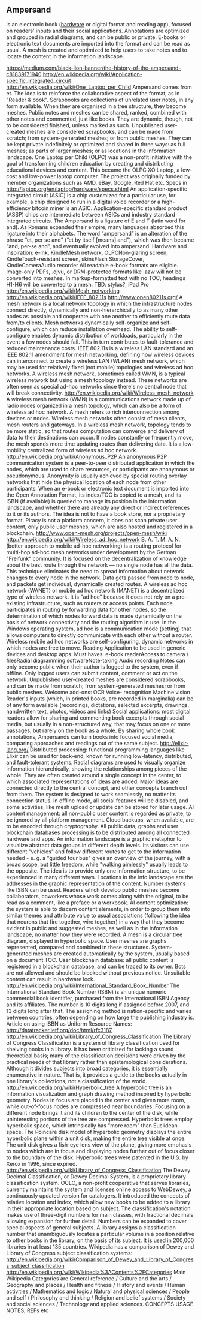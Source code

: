 ## Ampersand
is an electronic book ([hardware](HARDWARE/_hardware.md) or digital format and reading app), focused on readers' inputs and their social applications. Annotations are optimized and grouped in radial diagrams, and can be public or private. E-books or electronic text documents are imported into the format and can be read as usual. A mesh is created and optimized to help users to take notes and to locate the content in the information landscape.

https://medium.com/black-lion-banner/the-history-of-the-ampersand-c81839171940
http://en.wikipedia.org/wiki/Application-specific_integrated_circuit
http://en.wikipedia.org/wiki/One_Laptop_per_Child
Ampersand comes from et. The idea is to reinforce the collaborative aspect of the format, as in "Reader & book".
Scrapbooks are collections of unrelated user notes, in any form available. When they are organised in a tree structure, they become meshes.   Public notes and meshes can be shared, ranked, combined with other notes and commented, just like books. They are dynamic, though, not to be considered finished, unless marked as such.   Unpublished user-created meshes are considered scrapbooks, and can be made from scratch; from system-generated meshes; or from public meshes. They can be kept private indefinitely or optimized and shared in three ways: as full meshes; as parts of larger meshes; or as locations in the information landscape.
One Laptop per Child (OLPC) was a non-profit initiative with the goal of transforming children education by creating and distributing educational devices and content. This became the OLPC XO Laptop, a low-cost and low-power laptop computer. The project was originally funded by member organizations such as AMD, eBay, Google, Red Hat etc. Specs in http://laptop.org/en/laptop/hardware/specs.shtml 
An application-specific integrated circuit (ASIC) is a chip customized for a particular use, for example, a chip designed to run in a digital voice recorder or a high-efficiency bitcoin miner is an ASIC. Application-specific standard product (ASSP) chips are intermediate between ASICs and industry standard integrated circuits.
The Ampersand is a ligature of E and T (latin word for and). As Romans expanded their empire, many languages  absorbed this ligature into their  alphabets. The word “ampersand” is an alteration of the phrase “et, per se and” (“et by itself [means] and”), which was then became “and, per-se and”, and eventually evolved into ampersand.
Hardware and inspiration: e-ink, KindleMesh network, OLPCNon-glaring screen, KindleTouch-resistant screen, skinsFlash StorageCover, KindleCameraAudio recorder
All readable e-book formats are eligible. Image-only PDFs, .djvu, or DRM-protected formats like .azw will not be converted into meshes. In markup-formatted text with no TOC, headings H1-H6 will be converted to a mesh.
TBD: stylus?, iPad Pro
http://en.wikipedia.org/wiki/Mesh_networking
http://en.wikipedia.org/wiki/IEEE_802.11s
http://www.open80211s.org/
A mesh network is a local network topology in which the infrastructure nodes connect directly, dynamically and non-hierarchically to as many other nodes as possible and cooperate with one another to efficiently route data from/to clients. Mesh networks dynamically self-organize and self-configure, which can reduce installation overhead. The ability to self-configure enables dynamic distribution of workloads, particularly in the event a few nodes should fail. This in turn contributes to fault-tolerance and reduced maintenance costs.
IEEE 802.11s is a wireless LAN standard and an IEEE 802.11 amendment for mesh networking, defining how wireless devices can interconnect to create a wireless LAN (WLAN) mesh network, which may be used for relatively fixed (not mobile) topologies and wireless ad hoc networks. A wireless mesh network, sometimes called WMN, is a typical wireless network but using a mesh topology instead. These networks are often seen as special ad-hoc networks since there's no central node that will break connectivity. 
http://en.wikipedia.org/wiki/Wireless_mesh_network
A wireless mesh network (WMN) is a communications network made up of radio nodes organized in a mesh topology, which can also be a form of wireless ad hoc network. A mesh refers to rich interconnection among devices or nodes. Wireless mesh networks often consist of mesh clients, mesh routers and gateways.  In a wireless mesh network, topology tends to be more static, so that routes computation can converge and delivery of data to their destinations can occur. If nodes constantly or frequently move, the mesh spends more time updating routes than delivering data. It is a low-mobility centralized form of wireless ad hoc network. 
http://en.wikipedia.org/wiki/Anonymous_P2P
An anonymous P2P communication system is a peer-to-peer distributed application in which the nodes, which are used to share resources, or participants are anonymous or pseudonymous. Anonymity is usually achieved by special routing overlay networks that hide the physical location of each node from other participants.
When an e-book or electronic text document is imported into the Open Annotation Format, its index/TOC is  copied to a mesh, and its ISBN (if available) is queried to manage its position in the information landscape, and whether there are already any direct or indirect references to it or its authors.   The idea is not to have a book store, nor a proprietary format. Piracy is not a platform concern, it does not scan private user content, only public user meshes, which are also hosted and registered in a blockchain.
http://www.open-mesh.org/projects/open-mesh/wiki
http://en.wikipedia.org/wiki/Wireless_ad_hoc_network
B. A. T. M. A. N. (better approach to mobile ad-hoc networking) is a routing protocol for multi-hop ad-hoc mesh networks under development by the German "Freifunk" community. It is focused on the decentralization of knowledge about the best route through the network — no single node has all the data. This technique eliminates the need to spread information about network changes to every node in the network. Data gets passed from node to node, and packets get individual, dynamically created routes. 
A wireless ad hoc network (WANET) or mobile ad hoc network (MANET) is a decentralized type of wireless network. It is "ad hoc" because it does not rely on a pre-existing infrastructure, such as routers or access points. Each node participates in routing by forwarding data for other nodes, so the determination of which nodes forward data is made dynamically on the basis of network connectivity and the routing algorithm in use.   In the Windows operating system, ad hoc is a communication mode (setting) that allows computers to directly communicate with each other without a router. Wireless mobile ad hoc networks are self-configuring, dynamic networks in which nodes are free to move.
Reading Application to be used in generic devices and desktop apps. Must haves: e-book readerAccess to camera / filesRadial diagramming softwareNote-taking Audio recording
Notes can only become public when their author is logged to the system, even if offline. Only logged users can submit content, comment or act on the network.   Unpublished user-created meshes are considered scrapbooks, and can be made from scratch; from system-generated meshes; or from public meshes.
Welcome add-ons: OCR Voice- recognition Machine vision
Reader's inputs (which, in printed books, are recorded in marginalia) can be of any form available (recordings, dictations, selected excerpts, drawings, handwritten text, photos, videos and links)
Social applications: ﻿most digital readers allow for sharing and commenting book excerpts through social media, but usually in a non-structured way, that may focus on one or more passages, but rarely on the book as a whole. By sharing whole book annotations, Ampersands can turn books into focused social media, comparing  approaches and readings out of the same subject.
http://elixir-lang.org/
Distributed processing: functional programming languages like Elixir can be used for back-end,  known for running low-latency, distributed, and fault-tolerant systems. 
Radial diagrams are used to visually organize information hierarchically, showing the relationships among pieces of the whole. They are often created around a single concept in the center, to which associated representations of ideas are added. Major ideas are connected directly to the central concept, and other concepts branch out from them.
The system is designed to work seamlessly, no matter its connection status. In offline mode, all social features will be disabled, and some activities, like mesh upload or update can be stored for later usage.
AI content management: all non-public user content is regarded as private, to be ignored by all platform management. Cloud backups, when available, are to be encoded through cryptography. All public data, graphs and user blockchain databases processing is to be distributed among all connected hardware and apps.
An information landscape is a graphic metaphor to visualize abstract data groups in different depth levels. Its visitors can use different "vehicles" and follow different routes to get to the information needed - e. g. a "guided tour bus" gives an overview of the journey, with a broad scope, but little freedom, while "walking aimlessly" usually leads to the opposite. The idea is to provide only one information structure, to be experienced in many different ways.
Locations in the info landscape are the addresses in the graphic representation of the content. Number systems like ISBN can be used.
Readers which develop public meshes become ﻿collaborators, coworkers whose work comes along with the original, to be read as a comment, like a preface or a workbook.
AI content optimization: the system is able to discern content elements, in order to group them into similar themes and attribute value to usual associations (following the idea that neurons that fire together, wire together) in a way that they become evident in public and suggested meshes, as well as in the information landscape, no matter how they were recorded.
A mesh is a circular tree diagram, displayed in hyperbolic space. User meshes are graphs represented, compared and combined in these structures. System-generated meshes are  created automatically by the system, usually based on a document TOC.
User blockchain database: all public content is registered in a blockchain database, and can be traced to its owner. Bots are not allowed and should be blocked without previous notice. Unsuitable content can result in hardware lock.
http://en.wikipedia.org/wiki/International_Standard_Book_Number
The International Standard Book Number (ISBN) is an unique numeric commercial book identifier, purchased from the International ISBN Agency and its affiliates. The number is 10 digits long if assigned before 2007, and 13 digits long after that. The assigning method is nation-specific and varies between countries, often depending on how large the publishing industry is. Article on using ISBN as Uniform Resource Names: http://datatracker.ietf.org/doc/html/rfc3187
http://en.wikipedia.org/wiki/Library_of_Congress_Classification
The Library of Congress Classification is a system of library classification used for shelving books in a library. It has been criticized for lacking a sound theoretical basis; many of the classification decisions were driven by the practical needs of that library rather than epistemological considerations. Although it divides subjects into broad categories, it is essentially enumerative in nature. That is, it provides a guide to the books actually in one library's collections, not a classification of the world.
http://en.wikipedia.org/wiki/Hyperbolic_tree
A hyperbolic tree is an information visualization and graph drawing method inspired by hyperbolic geometry. Nodes in focus are placed in the center and given more room, while out-of-focus nodes are compressed near  boundaries. Focusing on a different node brings it and its children to the center of the disk, while uninteresting portions of the tree are compressed. Hyperbolic trees employ hyperbolic space, which intrinsically has "more room" than Euclidean space. The Poincaré disk model of hyperbolic geometry displays the entire hyperbolic plane within a unit disk, making the entire tree visible at once. The unit disk gives a fish-eye lens view of the plane, giving more emphasis to nodes which are in focus and displaying nodes further out of focus closer to the boundary of the disk. Hyperbolic trees were patented in the U.S. by Xerox in 1996, since expired.
http://en.wikipedia.org/wiki/Library_of_Congress_Classification
The Dewey Decimal Classification, or Dewey Decimal System, is a proprietary library classification system. OCLC, a non-profit cooperative that serves libraries, currently maintains the system and licenses online access to WebDewey, a continuously updated version for catalogers. It introduced the concepts of relative location and index, which allow new books to be added to a library in their appropriate location based on subject.  The classification's notation makes use of three-digit numbers for main classes, with fractional decimals allowing expansion for further detail. Numbers can be expanded to cover special aspects of general subjects. A library assigns a classification number that unambiguously locates a particular volume in a position relative to other books in the library, on the basis of its subject. It is used in 200,000 libraries in at least 135 countries. Wikipedia has a comparison of Dewey and Library of Congress subject classification systems: http://en.wikipedia.org/wiki/Comparison_of_Dewey_and_Library_of_Congress_subject_classification
http://en.wikipedia.org/wiki/Wikipedia%3AContents%2FCategories
Main Wikipedia Categories are General reference / Culture and the arts /   Geography and places / Health and fitness / History and events / Human activities / Mathematics and logic / Natural and physical sciences / People and self / Philosophy and thinking / Religion and belief systems / Society and social sciences / Technology and applied sciences.
CONCEPTS
USAGE
NOTES, REFs etc
